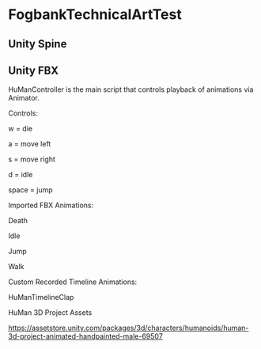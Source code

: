 # FogbankTechnicalArtTest

## Unity Spine

## Unity FBX
HuManController is the main script that controls playback of animations via Animator.

Controls:

w = die

a = move left

s = move right

d = idle

space = jump


Imported FBX Animations:

Death

Idle

Jump

Walk


Custom Recorded Timeline Animations:

HuManTimelineClap

HuMan 3D Project Assets

https://assetstore.unity.com/packages/3d/characters/humanoids/human-3d-project-animated-handpainted-male-69507

